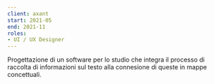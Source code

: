 ```yaml
---
client: axant
start: 2021-05
end: 2021-11
roles:
- UI / UX Designer
---
```


Progettazione di un software per lo studio che integra il processo di raccolta di informazioni sul testo alla connesione di queste in mappe concettuali.
